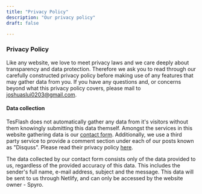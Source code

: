 ```yaml
---
title: "Privacy Policy"
description: "Our privacy policy"
draft: false

---
```


### Privacy Policy
Like any website, we love to meet privacy laws and we care deeply about transparency and data protection. Therefore we ask you to read through our carefully constructed privacy policy before making use of any features that may gather data from you. If you have any questions and, or concerns beyond what this privacy policy covers, please mail to [joshuaslui0203@gmail.com](mailto:joshuaslui0203@gmail.com).


#### Data collection
TesFlash does not automatically gather any data from it's visitors without them knowingly submitting this data themself. Amongst the services in this website gathering data is our [contact form](/contact). Additionally, we use a third party service to provide a comment section under each of our posts known as "Disquss". Please read their privacy policy [here](https://help.disqus.com/en/articles/1717103-disqus-privacy-policy).

The data collected by our contact form consists only of the data provided to us, regardless of the provided accuracy of this data. This includes the sender's full name, e-mail address, subject and the message. This data will be sent to us through Netlify, and can only be accessed by the website owner - Spyro.
